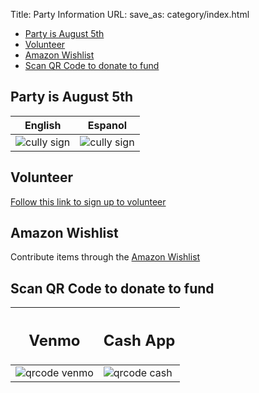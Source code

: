 Title: Party Information
URL:
save_as: category/index.html

- [Party is August 5th](#party-is-august-5th)
- [Volunteer](#volunteer)
- [Amazon Wishlist](#amazon-wishlist)
- [Scan QR Code to donate to fund](#scan-qr-code-to-donate-to-fund)

## Party is August 5th

| English                                  | Espanol                                                |
| ---------------------------------------- | ------------------------------------------------------ |
| ![cully sign]({static}/images/flyer.png) | ![cully sign]({static}/images/flyer_spanish_sized.png) |

## Volunteer
[Follow this link to sign up to volunteer](https://volunteersignup.org/9FX8C)

## Amazon Wishlist
Contribute items through the [Amazon Wishlist](https://www.amazon.com/hz/wishlist/ls/2G4PP9UICVTOK?ref_=wl_share)

## Scan QR Code to donate to fund

| <h2>Venmo</h2>                             | <h2> Cash App</h2>                       |
| ------------------------------------------ | ---------------------------------------- |
| ![qrcode venmo]({static}/images/venmo.png) | ![qrcode cash]({static}/images/cash.png) |

